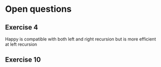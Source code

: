 
# Open questions

## Exercise 4

Happy is compatible with both left and right recursion but is more efficient at left recursion 

## Exercise 10